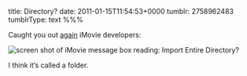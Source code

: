 title: Directory?
date: 2011-01-15T11:54:53+0000
tumblr: 2758962483
tumblrType: text
%%%

Caught you out [again][a] iMovie developers:

![screen shot of iMovie message box reading: Import Entire Directory?](tumblr_lf2bo1RTTg1qb1802.png)

I think it’s called a folder. 

[a]: /post/2511870827
